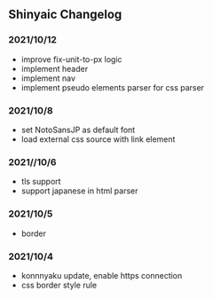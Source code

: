 ## Shinyaic Changelog

### 2021/10/12

- improve fix-unit-to-px logic
- implement header
- implement nav
- implement pseudo elements parser for css parser

### 2021/10/8

- set NotoSansJP as default font
- load external css source with link element

### 2021//10/6

- tls support
- support japanese in html parser

### 2021/10/5

- border

### 2021/10/4

- konnnyaku update, enable https connection
- css border style rule
